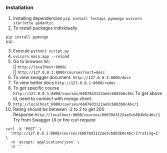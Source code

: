 ### Installation

1. Installing dependencies `pip install fastapi pymongo uvicorn starlette pydantic`
2. To install packages individually
```
pip install pymongo
pip 
```
3. Execute `python3 script.py`
3. `uvicorn main:app --reload`
4. Go to browser hit: <br/>
   [] `http://localhost:8000/` <br/>
   [] `http://127.0.0.1:8000/courses?sort=desc`
5. To view swagger document.
   `http://127.0.0.1:8000/docs`
6. To view better docs
   `http://127.0.0.1:8000/redoc`
7. To get specific course
   `http://127.0.0.1:8000/courses/66078d3122ae5cb883b0c46c`
   To get above id, need to connect with mongo client.
8. `http://localhost:8000/courses/66078d3122ae5cb883b0c46c/1`
9. Rating should be between -2 to 2 to get 200 Response.`http://localhost:8000/courses/66078d3122ae5cb883b0c46c/1`
Try from Swagger UI or fire curl request
```
curl -X 'POST' \
  'http://127.0.0.1:8000/courses/66078d3122ae5cb883b0c46c/1?rating=1' \
  -H 'accept: application/json' \
  -d ''
```